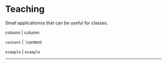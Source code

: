 # Teaching  

Small applicationos that can be useful for classes.  

column | column  

`content` | `content   

`example` | `example`  



---
